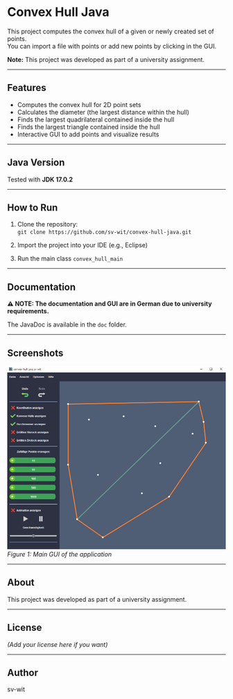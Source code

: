 # Convex Hull Java

This project computes the convex hull of a given or newly created set of points.  
You can import a file with points or add new points by clicking in the GUI.  

**Note:** This project was developed as part of a university assignment.

---

## Features

- Computes the convex hull for 2D point sets
- Calculates the diameter (the largest distance within the hull)
- Finds the largest quadrilateral contained inside the hull
- Finds the largest triangle contained inside the hull
- Interactive GUI to add points and visualize results

---

## Java Version

Tested with **JDK 17.0.2**

---

## How to Run

1. Clone the repository:  
   `git clone https://github.com/sv-wit/convex-hull-java.git`

2. Import the project into your IDE (e.g., Eclipse)

3. Run the main class `convex_hull_main`

---

## Documentation

**⚠️ NOTE: The documentation and GUI are in German due to university requirements.**

The JavaDoc is available in the `doc` folder.

---

## Screenshots

![Main GUI](screenshots/screenshot.png)  
*Figure 1: Main GUI of the application*

---

## About

This project was developed as part of a university assignment.

---

## License

*(Add your license here if you want)*

---

## Author

sv-wit
